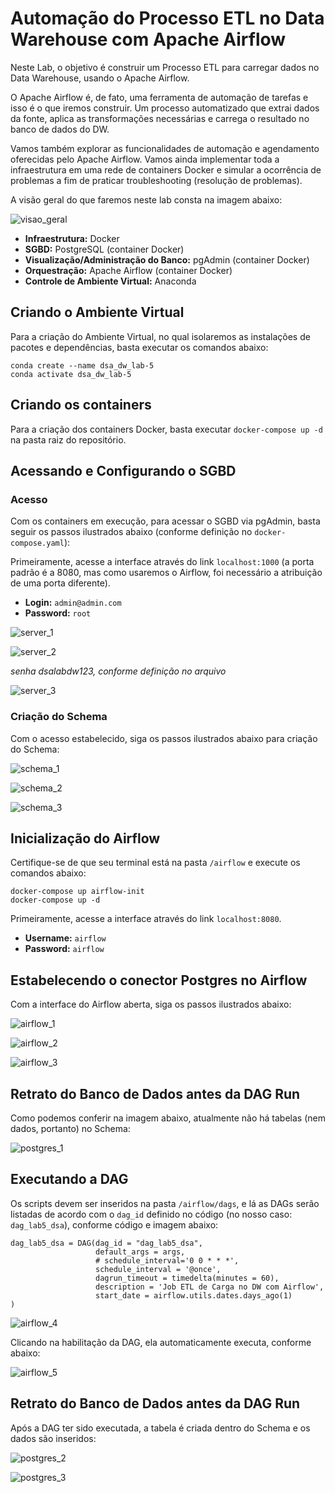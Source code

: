 # Automação do Processo ETL no Data Warehouse com Apache Airflow

Neste Lab, o objetivo é construir um Processo ETL para carregar dados no Data Warehouse, usando o Apache Airflow.

O Apache Airflow é, de fato, uma ferramenta de automação de tarefas e isso é o que iremos construir. Um processo automatizado que extrai dados da fonte, aplica as transformações necessárias e carrega o resultado no banco de dados do DW. 

Vamos também explorar as funcionalidades de automação e agendamento oferecidas pelo Apache Airflow. Vamos ainda implementar toda a infraestrutura em uma rede de containers Docker e simular a ocorrência de problemas a fim de praticar troubleshooting (resolução de problemas).

A visão geral do que faremos neste lab consta na imagem abaixo:

![visao_geral](./images/visao_geral.png)

- **Infraestrutura:** Docker
- **SGBD:** PostgreSQL (container Docker)
- **Visualização/Administração do Banco:** pgAdmin (container Docker)
- **Orquestração:** Apache Airflow (container Docker)
- **Controle de Ambiente Virtual:** Anaconda

## Criando o Ambiente Virtual

Para a criação do Ambiente Virtual, no qual isolaremos as instalações de pacotes e dependências, basta executar os comandos abaixo:

```
conda create --name dsa_dw_lab-5
conda activate dsa_dw_lab-5
```

## Criando os containers

Para a criação dos containers Docker, basta executar `docker-compose up -d` na pasta raiz do repositório.

## Acessando e Configurando o SGBD

### Acesso

Com os containers em execução, para acessar o SGBD via pgAdmin, basta seguir os passos ilustrados abaixo (conforme definição no `docker-compose.yaml`):

Primeiramente, acesse a interface através do link `localhost:1000` (a porta padrão é a 8080, mas como usaremos o Airflow, foi necessário a atribuição de uma porta diferente).

- **Login:** `admin@admin.com`
- **Password:** `root`

![server_1](./images/server_1.png)

![server_2](./images/server_2.png)

*senha dsalabdw123, conforme definição no arquivo* 

![server_3](./images/server_3.png)

### Criação do Schema

Com o acesso estabelecido, siga os passos ilustrados abaixo para criação do Schema:

![schema_1](./images/schema_1.png)

![schema_2](./images/schema_2.png)

![schema_3](./images/schema_3.png)

## Inicialização do Airflow

Certifique-se de que seu terminal está na pasta `/airflow` e execute os comandos abaixo:

```
docker-compose up airflow-init
docker-compose up -d
```

Primeiramente, acesse a interface através do link `localhost:8080`.

- **Username:** `airflow`
- **Password:** `airflow`

## Estabelecendo o conector Postgres no Airflow

Com a interface do Airflow aberta, siga os passos ilustrados abaixo:

![airflow_1](./images/airflow_1.png)

![airflow_2](./images/airflow_2.png)

![airflow_3](./images/airflow_3.png)

## Retrato do Banco de Dados antes da DAG Run

Como podemos conferir na imagem abaixo, atualmente não há tabelas (nem dados, portanto) no Schema:

![postgres_1](./images/postgres_1.png)

## Executando a DAG

Os scripts devem ser inseridos na pasta `/airflow/dags`, e lá as DAGs serão listadas de acordo com o `dag_id` definido no código (no nosso caso: `dag_lab5_dsa`), conforme código e imagem abaixo:

```
dag_lab5_dsa = DAG(dag_id = "dag_lab5_dsa",
                   default_args = args,
                   # schedule_interval='0 0 * * *',
                   schedule_interval = '@once',  
                   dagrun_timeout = timedelta(minutes = 60),
                   description = 'Job ETL de Carga no DW com Airflow',
                   start_date = airflow.utils.dates.days_ago(1)
)
```

![airflow_4](./images/airflow_4.png)

Clicando na habilitação da DAG, ela automaticamente executa, conforme abaixo:

![airflow_5](./images/airflow_5.png)

## Retrato do Banco de Dados antes da DAG Run

Após a DAG ter sido executada, a tabela é criada dentro do Schema e os dados são inseridos:

![postgres_2](./images/postgres_2.png)

![postgres_3](./images/postgres_3.png)